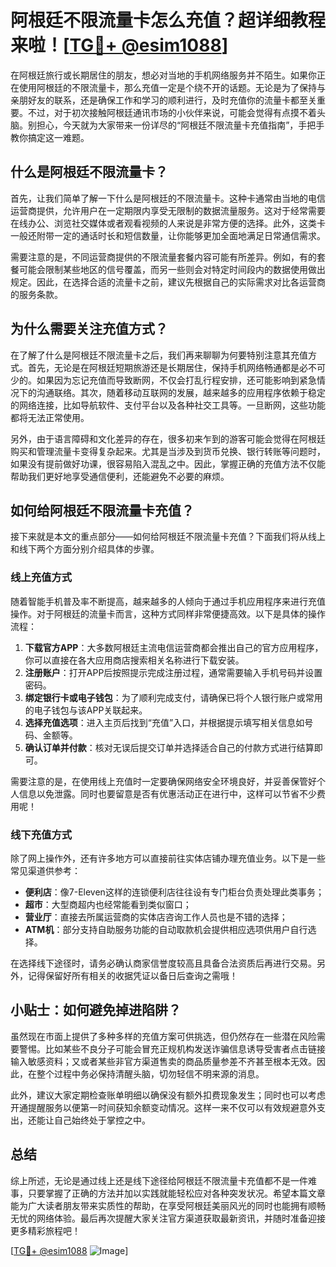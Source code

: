 # 阿根廷不限流量卡怎么充值？超详细教程来啦！[[TG💪+ @esim1088](https://t.me/s/esim1088)]

在阿根廷旅行或长期居住的朋友，想必对当地的手机网络服务并不陌生。如果你正在使用阿根廷的不限流量卡，那么充值一定是个绕不开的话题。无论是为了保持与亲朋好友的联系，还是确保工作和学习的顺利进行，及时充值你的流量卡都至关重要。不过，对于初次接触阿根廷通讯市场的小伙伴来说，可能会觉得有点摸不着头脑。别担心，今天就为大家带来一份详尽的“阿根廷不限流量卡充值指南”，手把手教你搞定这一难题。

## 什么是阿根廷不限流量卡？

首先，让我们简单了解一下什么是阿根廷的不限流量卡。这种卡通常由当地的电信运营商提供，允许用户在一定期限内享受无限制的数据流量服务。这对于经常需要在线办公、浏览社交媒体或者观看视频的人来说是非常方便的选择。此外，这类卡一般还附带一定的通话时长和短信数量，让你能够更加全面地满足日常通信需求。

需要注意的是，不同运营商提供的不限流量套餐内容可能有所差异。例如，有的套餐可能会限制某些地区的信号覆盖，而另一些则会对特定时间段内的数据使用做出规定。因此，在选择合适的流量卡之前，建议先根据自己的实际需求对比各运营商的服务条款。

## 为什么需要关注充值方式？

在了解了什么是阿根廷不限流量卡之后，我们再来聊聊为何要特别注意其充值方式。首先，无论是在阿根廷短期旅游还是长期居住，保持手机网络畅通都是必不可少的。如果因为忘记充值而导致断网，不仅会打乱行程安排，还可能影响到紧急情况下的沟通联络。其次，随着移动互联网的发展，越来越多的应用程序依赖于稳定的网络连接，比如导航软件、支付平台以及各种社交工具等。一旦断网，这些功能都将无法正常使用。

另外，由于语言障碍和文化差异的存在，很多初来乍到的游客可能会觉得在阿根廷购买和管理流量卡变得复杂起来。尤其是当涉及到货币兑换、银行转账等问题时，如果没有提前做好功课，很容易陷入混乱之中。因此，掌握正确的充值方法不仅能帮助我们更好地享受通信便利，还能避免不必要的麻烦。

## 如何给阿根廷不限流量卡充值？

接下来就是本文的重点部分——如何给阿根廷不限流量卡充值？下面我们将从线上和线下两个方面分别介绍具体的步骤。

### 线上充值方式

随着智能手机普及率不断提高，越来越多的人倾向于通过手机应用程序来进行充值操作。对于阿根廷的流量卡而言，这种方式同样非常便捷高效。以下是具体的操作流程：

1. **下载官方APP**：大多数阿根廷主流电信运营商都会推出自己的官方应用程序，你可以直接在各大应用商店搜索相关名称进行下载安装。
2. **注册账户**：打开APP后按照提示完成注册过程，通常需要输入手机号码并设置密码。
3. **绑定银行卡或电子钱包**：为了顺利完成支付，请确保已将个人银行账户或常用的电子钱包与该APP关联起来。
4. **选择充值选项**：进入主页后找到“充值”入口，并根据提示填写相关信息如号码、金额等。
5. **确认订单并付款**：核对无误后提交订单并选择适合自己的付款方式进行结算即可。

需要注意的是，在使用线上充值时一定要确保网络安全环境良好，并妥善保管好个人信息以免泄露。同时也要留意是否有优惠活动正在进行中，这样可以节省不少费用呢！

### 线下充值方式

除了网上操作外，还有许多地方可以直接前往实体店铺办理充值业务。以下是一些常见渠道供参考：

- **便利店**：像7-Eleven这样的连锁便利店往往设有专门柜台负责处理此类事务；
- **超市**：大型商超内也经常能看到类似窗口；
- **营业厅**：直接去所属运营商的实体店咨询工作人员也是不错的选择；
- **ATM机**：部分支持自助服务功能的自动取款机会提供相应选项供用户自行选择。

在选择线下途径时，请务必确认商家信誉度较高且具备合法资质后再进行交易。另外，记得保留好所有相关的收据凭证以备日后查询之需哦！

## 小贴士：如何避免掉进陷阱？

虽然现在市面上提供了多种多样的充值方案可供挑选，但仍然存在一些潜在风险需要警惕。比如某些不良分子可能会冒充正规机构发送诈骗信息诱导受害者点击链接输入敏感资料；又或者某些非官方渠道售卖的商品质量参差不齐甚至根本无效。因此，在整个过程中务必保持清醒头脑，切勿轻信不明来源的消息。

此外，建议大家定期检查账单明细以确保没有额外扣费现象发生；同时也可以考虑开通提醒服务以便第一时间获知余额变动情况。这样一来不仅可以有效规避意外支出，还能让自己始终处于掌控之中。

## 总结

综上所述，无论是通过线上还是线下途径给阿根廷不限流量卡充值都不是一件难事，只要掌握了正确的方法并加以实践就能轻松应对各种突发状况。希望本篇文章能为广大读者朋友带来实质性的帮助，在享受阿根廷美丽风光的同时也能拥有顺畅无忧的网络体验。最后再次提醒大家关注官方渠道获取最新资讯，并随时准备迎接更多精彩旅程吧！

[[TG💪+ @esim1088](https://t.me/s/esim1088) ![Image](https://i.postimg.cc/4NQfJmqS/Snipaste-2025-05-13-00-14-12.png)]